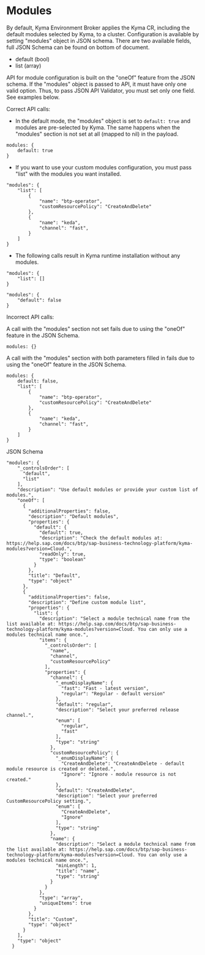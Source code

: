 # Modules

By default, Kyma Environment Broker applies the Kyma CR, including the default modules selected by Kyma, to a cluster.
Configuration is available by setting "modules" object in JSON schema.
There are two available fields, full JSON Schema can be found on bottom of document.
- default (bool)
- list (array)

API for module configuration is built on the "oneOf" feature from the JSON schema. If the "modules" object is passed to API, it must have only one valid option. Thus, to pass JSON API Validator, you must set only one field. See examples below.

Correct API calls:

- In the default mode, the "modules" object is set to `default: true` and modules are pre-selected by Kyma. The same happens when the "modules" section is not set at all (mapped to nil) in the payload.

```
modules: {
    default: true
}
```

- If you want to use your custom modules configuration, you must pass "list" with the modules you want installed.

```
"modules": {
    "list": [
        {
            "name": "btp-operator",
            "customResourcePolicy": "CreateAndDelete"
        },
        {
            "name": "keda",
            "channel": "fast",
        }
    ]
}
```

- The following calls result in Kyma runtime installation without any modules.

```
"modules": {
    "list": []
}
```

```
"modules": {
    "default": false
}
```

Incorrect API calls:

A call with the "modules" section not set fails due to using the "oneOf" feature in the JSON Schema.

```
modules: {}
```

A call with the "modules" section with both parameters filled in fails due to using the "oneOf" feature in the JSON Schema.

```
modules: {
    default: false,
    "list": [
        {
            "name": "btp-operator",
            "customResourcePolicy": "CreateAndDelete"
        },
        {
            "name": "keda",
            "channel": "fast",
        }
    ]
}
```

JSON Schema

```
"modules": {
    "_controlsOrder": [
      "default",
      "list"
    ],
    "description": "Use default modules or provide your custom list of modules.",
    "oneOf": [
      {
        "additionalProperties": false,
        "description": "Default modules",
        "properties": {
          "default": {
            "default": true,
            "description": "Check the default modules at: https://help.sap.com/docs/btp/sap-business-technology-platform/kyma-modules?version=Cloud.",
            "readOnly": true,
            "type": "boolean"
          }
        },
        "title": "Default",
        "type": "object"
      },
      {
        "additionalProperties": false,
        "description": "Define custom module list",
        "properties": {
          "list": {
            "description": "Select a module technical name from the list available at: https://help.sap.com/docs/btp/sap-business-technology-platform/kyma-modules?version=Cloud. You can only use a modules technical name once.",
            "items": {
              "_controlsOrder": [
                "name",
                "channel",
                "customResourcePolicy"
              ],
              "properties": {
                "channel": {
                  "_enumDisplayName": {
                    "fast": "Fast - latest version",
                    "regular": "Regular - default version"
                  },
                  "default": "regular",
                  "description": "Select your preferred release channel.",
                  "enum": [
                    "regular",
                    "fast"
                  ],
                  "type": "string"
                },
                "customResourcePolicy": {
                  "_enumDisplayName": {
                    "CreateAndDelete": "CreateAndDelete - default module resource is created or deleted.",
                    "Ignore": "Ignore - module resource is not created."
                  },
                  "default": "CreateAndDelete",
                  "description": "Select your preferred CustomResourcePolicy setting.",
                  "enum": [
                    "CreateAndDelete",
                    "Ignore"
                  ],
                  "type": "string"
                },
                "name": {
                  "description": "Select a module technical name from the list available at: https://help.sap.com/docs/btp/sap-business-technology-platform/kyma-modules?version=Cloud. You can only use a modules technical name once.",
                  "minLength": 1,
                  "title": "name",
                  "type": "string"
                }
              }
            },
            "type": "array",
            "uniqueItems": true
          }
        },
        "title": "Custom",
        "type": "object"
      }
    ],
    "type": "object"
  }
```